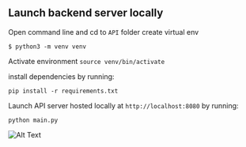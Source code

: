 ## Launch backend server locally

Open command line and cd to `API` folder create virtual env

```$ python3 -m venv venv```

Activate environment
```source venv/bin/activate```

install dependencies by running:

``` pip install -r requirements.txt ```

Launch API server hosted locally at `http://localhost:8080` by running:

```python main.py```

![Alt Text](https://i.giphy.com/media/v1.Y2lkPTc5MGI3NjExd2duNnlsazQ1bmpuaGUxcjR1amluZzNvc3FhNGp3eWZiYnVjNnlicyZlcD12MV9pbnRlcm5hbF9naWZfYnlfaWQmY3Q9Zw/bJ4TVNYNUympPgcpem/giphy.gif)